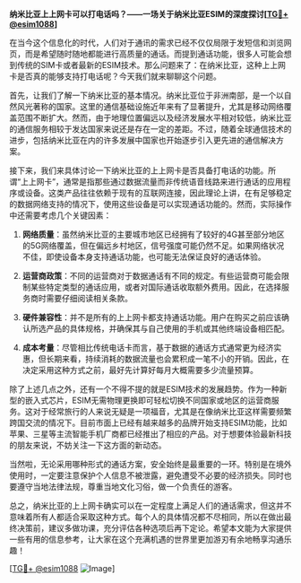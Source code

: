 **纳米比亚上上网卡可以打电话吗？——一场关于纳米比亚ESIM的深度探讨[[TG💪+ @esim1088](https://t.me/s/esim1088)]**

在当今这个信息化的时代，人们对于通讯的需求已经不仅仅局限于发短信和浏览网页，而是希望随时随地都能进行高质量的通话。而提到通话功能，很多人可能会想到传统的SIM卡或者最新的ESIM技术。那么问题来了：在纳米比亚，这种上上网卡是否真的能够支持打电话呢？今天我们就来聊聊这个问题。

首先，让我们了解一下纳米比亚的基本情况。纳米比亚位于非洲南部，是一个以自然风光著称的国家。这里的通信基础设施近年来有了显著提升，尤其是移动网络覆盖范围不断扩大。然而，由于地理位置偏远以及经济发展水平相对较低，纳米比亚的通信服务相较于发达国家来说还是存在一定的差距。不过，随着全球通信技术的进步，包括纳米比亚在内的许多发展中国家也开始逐步引入更先进的通信解决方案。

接下来，我们来具体讨论一下纳米比亚的上上网卡是否具备打电话的功能。所谓“上上网卡”，通常是指那些通过数据流量而非传统语音线路来进行通话的应用程序或设备。这类产品往往依赖于现有的互联网连接，因此理论上讲，在有足够稳定的数据网络支持的情况下，使用这些设备是可以实现通话功能的。然而，实际操作中还需要考虑几个关键因素：

1. **网络质量**：虽然纳米比亚的主要城市地区已经拥有了较好的4G甚至部分地区的5G网络覆盖，但在偏远乡村地区，信号强度可能仍然不足。如果网络状况不佳，即使设备本身支持通话功能，也可能无法保证良好的通话体验。
   
2. **运营商政策**：不同的运营商对于数据通话有不同的规定。有些运营商可能会限制某些特定类型的通话应用，或者对国际通话收取额外费用。因此，在选择服务商时需要仔细阅读相关条款。

3. **硬件兼容性**：并不是所有的上上网卡都支持通话功能。用户在购买之前应该确认所选产品的具体规格，并确保其与自己使用的手机或其他终端设备相匹配。

4. **成本考量**：尽管相比传统电话卡而言，基于数据的通话方式通常更为经济实惠，但长期来看，持续消耗的数据流量也会累积成一笔不小的开销。因此，在决定采用这种方式之前，最好先计算好每月大概需要多少流量预算。

除了上述几点之外，还有一个不得不提的就是ESIM技术的发展趋势。作为一种新型的嵌入式芯片，ESIM无需物理更换即可轻松切换不同国家或地区的运营商服务。这对于经常旅行的人来说无疑是一项福音，尤其是在像纳米比亚这样需要频繁跨国交流的情况下。目前市面上已经有越来越多的品牌开始支持ESIM功能，比如苹果、三星等主流智能手机厂商都已经推出了相应的产品。对于想要体验最新科技的朋友来说，不妨关注一下这方面的新动态。

当然啦，无论采用哪种形式的通话方案，安全始终是最重要的一环。特别是在境外使用时，一定要注意保护个人信息不被泄露，避免遭受不必要的经济损失。同时也要遵守当地法律法规，尊重当地文化习俗，做一个负责任的游客。

总之，纳米比亚的上上网卡确实可以在一定程度上满足人们的通话需求，但这并不意味着所有人都适合采取这种方式。每个人的具体情况都不尽相同，所以在做出最终决策前，建议多做功课，充分评估各种选项后再下定论。希望本文能为大家提供一些有用的信息参考，让大家在这个充满机遇的世界里更加游刃有余地畅享沟通乐趣！

[[TG💪+ @esim1088](https://t.me/s/esim1088) ![Image](https://i.postimg.cc/4NQfJmqS/Snipaste-2025-05-13-00-14-12.png)]